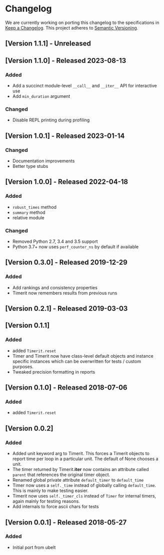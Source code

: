 # Changelog

We are currently working on porting this changelog to the specifications in
[Keep a Changelog](https://keepachangelog.com/en/1.0.0/).
This project adheres to [Semantic Versioning](https://semver.org/spec/v2.0.0.html).


## [Version 1.1.1] - Unreleased


## [Version 1.1.0] - Released 2023-08-13 

### Added
* Add a succinct module-level `__call__` and `__iter__` API for interactive use
* Add `min_duration` argument

### Changed
* Disable REPL printing during profiling

## [Version 1.0.1] - Released 2023-01-14

### Changed
* Documentation improvements
* Better type stubs


## [Version 1.0.0] - Released 2022-04-18

### Added
* `robust_times` method
* `summary` method
* relative module

### Changed
* Removed Python 2.7, 3.4 and 3.5 support
* Python 3.7+ now uses `perf_counter_ns` by default if available


## [Version 0.3.0] - Released 2019-12-29

### Added
* Add rankings and consistency properties
* Timerit now remembers results from previous runs


## [Version 0.2.1] - Released 2019-03-03


## [Version 0.1.1]

### Added
* added `Timerit.reset`
* Timer and Timerit now have class-level default objects and instance specific
  instances which can be overwritten for tests / custom purposes. 
* Tweaked precision formatting in reports


## [Version 0.1.0] - Released 2018-07-06

### Added
* added `Timerit.reset`


## [Version 0.0.2] 

### Added
* Added unit keyword arg to Timerit. This forces a Timerit objects to report
  time per loop in a particular unit. The default of None chooses a unit.
* The timer returned by Timerit.__iter__ now contains an attribute 
  called `parent` that references the original timer object.
* Renamed global private attribute `default_timer` to `default_time`
* Timer now uses a `self._time` instead of globally calling `default_time`.
  This is mainly to make testing easier.
* Timerit now uses `self._timer_cls` instead of `Timer` for internal timers,
  again mainly for testing reasons.
* Add internals to force ascii chars for tests


## [Version 0.0.1] - Released 2018-05-27 

### Added
* Initial port from ubelt
